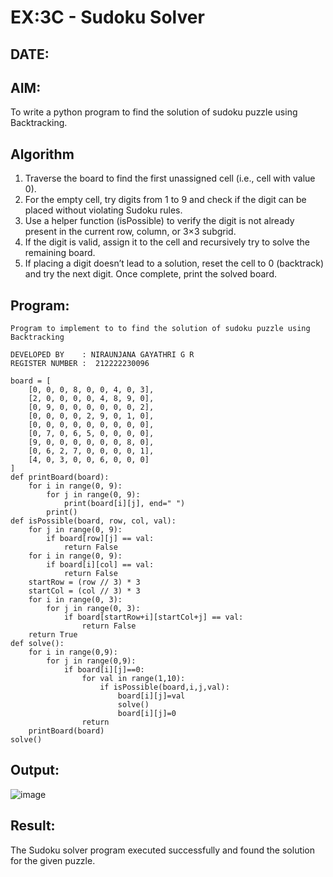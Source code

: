 # EX:3C - Sudoku Solver
## DATE:

## AIM:

To write a python program to find the solution of sudoku puzzle using Backtracking.

## Algorithm

1. Traverse the board to find the first unassigned cell (i.e., cell with value 0).
2. For the empty cell, try digits from 1 to 9 and check if the digit can be placed without violating Sudoku rules.
3. Use a helper function (isPossible) to verify the digit is not already present in the current row, column, or 3×3 subgrid.
4. If the digit is valid, assign it to the cell and recursively try to solve the remaining board.
5. If placing a digit doesn’t lead to a solution, reset the cell to 0 (backtrack) and try the next digit. Once complete, print the solved board.

## Program:
```
Program to implement to to find the solution of sudoku puzzle using Backtracking

DEVELOPED BY    : NIRAUNJANA GAYATHRI G R
REGISTER NUMBER :  212222230096
```
```
board = [
    [0, 0, 0, 8, 0, 0, 4, 0, 3],
    [2, 0, 0, 0, 0, 4, 8, 9, 0],
    [0, 9, 0, 0, 0, 0, 0, 0, 2],
    [0, 0, 0, 0, 2, 9, 0, 1, 0],
    [0, 0, 0, 0, 0, 0, 0, 0, 0],
    [0, 7, 0, 6, 5, 0, 0, 0, 0],
    [9, 0, 0, 0, 0, 0, 0, 8, 0],
    [0, 6, 2, 7, 0, 0, 0, 0, 1],
    [4, 0, 3, 0, 0, 6, 0, 0, 0]
]
def printBoard(board):
    for i in range(0, 9):
        for j in range(0, 9):
            print(board[i][j], end=" ")
        print()
def isPossible(board, row, col, val):
    for j in range(0, 9):
        if board[row][j] == val:
            return False
    for i in range(0, 9):
        if board[i][col] == val:
            return False
    startRow = (row // 3) * 3
    startCol = (col // 3) * 3
    for i in range(0, 3):
        for j in range(0, 3):
            if board[startRow+i][startCol+j] == val:
                return False
    return True
def solve():
    for i in range(0,9):
        for j in range(0,9):
            if board[i][j]==0:
                for val in range(1,10):
                    if isPossible(board,i,j,val):
                        board[i][j]=val
                        solve()
                        board[i][j]=0
                return 
    printBoard(board)
solve()
```

## Output:

![image](https://github.com/user-attachments/assets/2a2f5867-34ec-497a-8303-6619dac9d674)


## Result:

The Sudoku solver program executed successfully and found the solution for the given puzzle.
